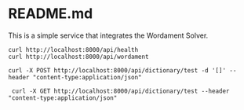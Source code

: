 # README.md
This is a simple service that integrates the Wordament Solver.  

```
curl http://localhost:8000/api/health
curl http://localhost:8000/api/wordament
```


```
curl -X POST http://localhost:8000/api/dictionary/test -d '[]' --header "content-type:application/json"

 curl -X GET http://localhost:8000/api/dictionary/test --header "content-type:application/json"

```